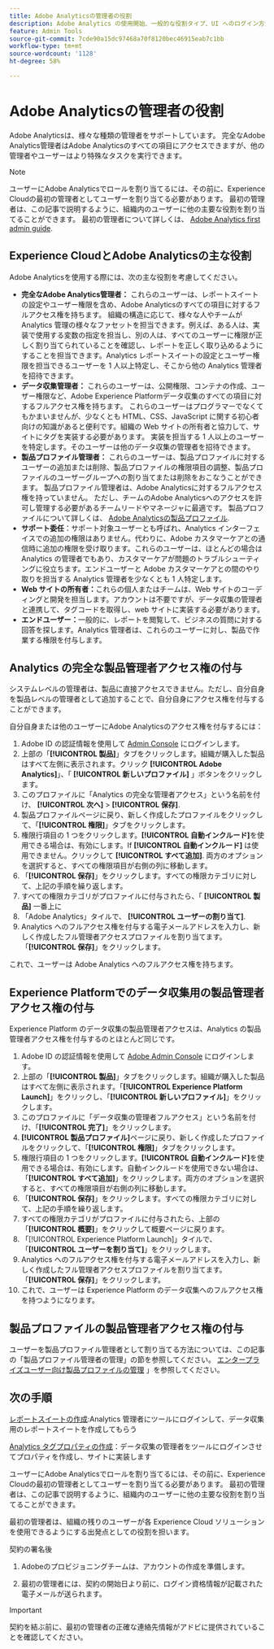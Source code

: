 ```yaml
---
title: Adobe Analyticsの管理者の役割
description: Adobe Analytics の使用開始、一般的な役割タイプ、UI へのログイン方法を説明します。
feature: Admin Tools
source-git-commit: 7cde90a15dc97468a70f8120bec46915eab7c1bb
workflow-type: tm+mt
source-wordcount: '1128'
ht-degree: 58%

---
```


# Adobe Analyticsの管理者の役割

Adobe Analyticsは、様々な種類の管理者をサポートしています。 完全なAdobe Analytics管理者はAdobe Analyticsのすべての項目にアクセスできますが、他の管理者やユーザーはより特殊なタスクを実行できます。

>[!NOTE]
>
>ユーザーにAdobe Analyticsでロールを割り当てるには、その前に、Experience Cloudの最初の管理者としてユーザーを割り当てる必要があります。 最初の管理者は、この記事で説明するように、組織内のユーザーに他の主要な役割を割り当てることができます。 最初の管理者について詳しくは、 [Adobe Analytics first admin guide](/help/admin/admin-console/first-admin-guide.md).


## Experience CloudとAdobe Analyticsの主な役割

Adobe Analyticsを使用する際には、次の主な役割を考慮してください。

* **完全なAdobe Analytics管理者：** これらのユーザーは、レポートスイートの設定やユーザー権限を含め、Adobe Analyticsのすべての項目に対するフルアクセス権を持ちます。 組織の構造に応じて、様々な人やチームが Analytics 管理の様々なファセットを担当できます。例えば、ある人は、実装で使用する変数の指定を担当し、別の人は、すべてのユーザーに権限が正しく割り当てられていることを確認し、レポートを正しく取り込めるようにすることを担当できます。Analytics レポートスイートの設定とユーザー権限を担当できるユーザーを 1 人以上特定し、そこから他の Analytics 管理者を招待できます。
* **データ収集管理者：** これらのユーザーは、公開権限、コンテナの作成、ユーザー権限など、Adobe Experience Platformデータ収集のすべての項目に対するフルアクセス権を持ちます。 これらのユーザーはプログラマーでなくてもかまいませんが、少なくとも HTML、CSS、JavaScript に関する初心者向けの知識があると便利です。組織の Web サイトの所有者と協力して、サイトにタグを実装する必要があります。 実装を担当する 1 人以上のユーザーを特定します。そのユーザーは他のデータ収集の管理者を招待できます。
* **製品プロファイル管理者：** これらのユーザーは、製品プロファイルに対するユーザーの追加または削除、製品プロファイルの権限項目の調整、製品プロファイルのユーザーグループへの割り当てまたは削除をおこなうことができます。 製品プロファイル管理者は、Adobe Analyticsに対するフルアクセス権を持っていません。 ただし、チームのAdobe Analyticsへのアクセスを許可し管理する必要があるチームリードやマネージャに最適です。 製品プロファイルについて詳しくは、 [Adobe Analyticsの製品プロファイル](/help/admin/admin-console/permissions/product-profile.md).
* **サポート委任**：サポート対象ユーザーとも呼ばれ、Analytics インターフェイスでの追加の権限はありません。代わりに、Adobe カスタマーケアとの通信時に追加の権限を受け取ります。これらのユーザーは、ほとんどの場合は Analytics の管理者でもあり、カスタマーケアが問題のトラブルシューティングに役立ちます。エンドユーザーと Adobe カスタマーケアとの間のやり取りを担当する Analytics 管理者を少なくとも 1 人特定します。
* **Web サイトの所有者：**&#x200B;これらの個人またはチームは、Web サイトのコーディングと開発を担当します。アカウントは不要ですが、データ収集の管理者と連携して、タグコードを取得し、web サイトに実装する必要があります。
* **エンドユーザー：**&#x200B;一般的に、レポートを閲覧して、ビジネスの質問に対する回答を探します。Analytics 管理者は、これらのユーザーに対し、製品で作業する権限を付与します。

## Analytics の完全な製品管理者アクセス権の付与

システムレベルの管理者は、製品に直接アクセスできません。ただし、自分自身を製品レベルの管理者として追加することで、自分自身にアクセス権を付与することができます。

自分自身または他のユーザーにAdobe Analyticsのアクセス権を付与するには：

1. Adobe ID の認証情報を使用して [Admin Console](https://adminconsole.adobe.com/) にログインします。
1. 上部の「**[!UICONTROL 製品]**」タブをクリックします。組織が購入した製品はすべて左側に表示されます。クリック **[!UICONTROL Adobe Analytics]**」、「 **[!UICONTROL 新しいプロファイル]** 」ボタンをクリックします。
1. このプロファイルに「Analytics の完全な管理者アクセス」という名前を付け、 **[!UICONTROL 次へ]** > **[!UICONTROL 保存]**.
1. 製品プロファイルページに戻り、新しく作成したプロファイルをクリックして、「**[!UICONTROL 権限]**」タブをクリックします。
1. 権限行項目の 1 つをクリックします。**[!UICONTROL 自動インクルード]**&#x200B;を使用できる場合は、有効にします。If **[!UICONTROL 自動インクルード]** は使用できません。クリックして **[!UICONTROL すべて追加]**. 両方のオプションを選択すると、すべての権限項目が右側の列に移動します。
1. 「**[!UICONTROL 保存]**」をクリックします。すべての権限カテゴリに対して、上記の手順を繰り返します。
1. すべての権限カテゴリがプロファイルに付与されたら、「 **[!UICONTROL 製品]** 一番上に
1. 「Adobe Analytics」タイルで、 **[!UICONTROL ユーザーの割り当て]**.
1. Analytics へのフルアクセス権を付与する電子メールアドレスを入力し、新しく作成したフル管理者アクセスプロファイルを割り当てます。「**[!UICONTROL 保存]**」をクリックします。

これで、ユーザーは Adobe Analytics へのフルアクセス権を持ちます。

## Experience Platformでのデータ収集用の製品管理者アクセス権の付与

Experience Platform のデータ収集の製品管理者アクセスは、Analytics の製品管理者アクセス権を付与するのとほとんど同じです。

1. Adobe ID の認証情報を使用して [Adobe Admin Console](https://adminconsole.adobe.com) にログインします。
1. 上部の「**[!UICONTROL 製品]**」タブをクリックします。組織が購入した製品はすべて左側に表示されます。「**[!UICONTROL Experience Platform Launch]**」をクリックし、「**[!UICONTROL 新しいプロファイル]**」をクリックします。
1. このプロファイルに「データ収集の管理者フルアクセス」という名前を付け、「**[!UICONTROL 完了]**」をクリックします。
1. **[!UICONTROL 製品プロファイル]**&#x200B;ページに戻り、新しく作成したプロファイルをクリックして、「**[!UICONTROL 権限]**」タブをクリックします。
1. 権限行項目の 1 つをクリックします。**[!UICONTROL 自動インクルード]**&#x200B;を使用できる場合は、有効にします。自動インクルードを使用できない場合は、「**[!UICONTROL すべて追加]**」をクリックします。両方のオプションを選択すると、すべての権限項目が右側の列に移動します。
1. 「**[!UICONTROL 保存]**」をクリックします。すべての権限カテゴリに対して、上記の手順を繰り返します。
1. すべての権限カテゴリがプロファイルに付与されたら、上部の「**[!UICONTROL 概要]**」をクリックして概要ページに戻ります。
1. 「[!UICONTROL Experience Platform Launch]」タイルで、「**[!UICONTROL ユーザーを割り当て]**」をクリックします。
1. Analytics へのフルアクセス権を付与する電子メールアドレスを入力し、新しく作成したフル管理者アクセスプロファイルを割り当てます。「**[!UICONTROL 保存]**」をクリックします。
1. これで、ユーザーは Experience Platform のデータ収集へのフルアクセス権を持つようになります。

## 製品プロファイルの製品管理者アクセス権の付与

ユーザーを製品プロファイル管理者として割り当てる方法については、この記事の「製品プロファイル管理者の管理」の節を参照してください。 [エンタープライズユーザー向け製品プロファイルの管理](https://helpx.adobe.com/enterprise/using/manage-product-profiles.html) 」を参照してください。

## 次の手順

[レポートスイートの作成](/help/admin/c-manage-report-suites/c-new-report-suite/t-create-a-report-suite.md):Analytics 管理者にツールにログインして、データ収集用のレポートスイートを作成してもらう

[Analytics タグプロパティの作成](/help/implement/launch/create-analytics-property.md)：データ収集の管理者をツールにログインさせてプロパティを作成し、サイトに実装します

ユーザーにAdobe Analyticsでロールを割り当てるには、その前に、Experience Cloudの最初の管理者としてユーザーを割り当てる必要があります。 最初の管理者は、この記事で説明するように、組織内のユーザーに他の主要な役割を割り当てることができます。

最初の管理者は、組織の残りのユーザーが各 Experience Cloud ソリューションを使用できるようにする出発点としての役割を担います。

契約の署名後

1. Adobeのプロビジョニングチームは、アカウントの作成を準備します。

1. 最初の管理者には、契約の開始日より前に、ログイン資格情報が記載された電子メールが送られます。

>[!IMPORTANT]
>
>   契約を結ぶ前に、最初の管理者の正確な連絡先情報がアドビに提供されていることを確認してください。